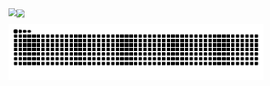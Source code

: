 <!--
**HoveringGoat/HoveringGoat** is a ✨ _special_ ✨ repository because its `README.md` (this file) appears on your GitHub profile.

Here are some ideas to get you started:

- 🔭 I’m currently working on ...
- 🌱 I’m currently learning ...
- 👯 I’m looking to collaborate on ...
- 🤔 I’m looking for help with ...
- 💬 Ask me about ...
- 📫 How to reach me: ...
- 😄 Pronouns: ...
- ⚡ Fun fact: ...

<img align="top" width = "460" src="https://github-readme-stats.vercel.app/api/wakatime?username=HoveringGoat" />
-->
<img align="center" src="https://github-readme-stats-three-mu-63.vercel.app/api?username=hoveringgoat&count_private=true" />

<img align="Left" src="https://github-readme-stats-three-mu-63.vercel.app/api/top-langs/?username=hoveringgoat&exclude_repo=FlabbyBird&hide=css" />

![snek gif](https://github.com/hoveringgoat/hoveringgoat/blob/output/github-snek.svg)

